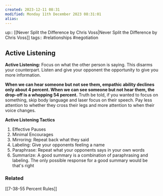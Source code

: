 ```yaml
---
created: 2023-12-11 08:31
modified: Monday 11th December 2023 08:31:01
alias:
---
```

up::  [[Never Split the Difference by Chris Voss|Never Split the Difference by Chris Voss]]
tags:: #relationships #negotiation

## Active Listening

**Active Listening:** Focus on what the other person is saying. This disarms your counterpart. Listen and give your opponent the opportunity to give you more information.

**When we can hear someone but not see them, empathic ability declines only about 4 percent. When we can see someone but not hear them, the drop-off is a whopping 54 percent.** Truth be told, if you wanted to focus on something, skip body language and laser focus on their speech.  Pay less attention to whether they cross their legs and more attention to when their voice changes.



**Active Listening Tactics**
1. Effective Pauses
2. Minimal Encourages
3. Mirroring: Repeat back what they said
4. Labeling: Give your opponents feeling a name
5. Paraphrase: Repeat what your opponents says in your own words
6. Summarize: A good summary is a combination of paraphrasing and labeling. The only possible response for a good summary would be that's right

### Related
[[7-38-55 Percent Rules]]
